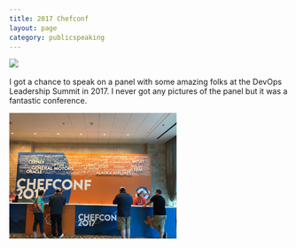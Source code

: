 ```yaml
---
title: 2017 Chefconf
layout: page
category: publicspeaking
---
```


<img src="https://events.chef.io/wp-content/uploads/2017/01/chefconf-large-1283x500.jpg" width="50%">

I got a chance to speak on a panel with some amazing folks at the DevOps Leadership Summit in 2017.
I never got any pictures of the panel but it was a fantastic conference.

<img src="/static/chefconf2017.JPG" width="60%">
